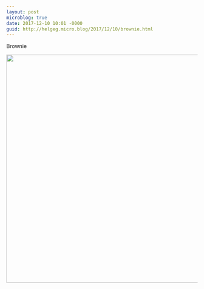 ```yaml
---
layout: post
microblog: true
date: 2017-12-10 10:01 -0000
guid: http://helgeg.micro.blog/2017/12/10/brownie.html
---
```

Brownie

<img src="http://helgeg.micro.blog/uploads/2017/f9bc441327.jpg" width="600" height="600" />
